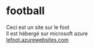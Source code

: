 
# football
Ceci est un site sur le foot <br>
Il est hébergé sur microsoft azure<br>
[lefoot.azurewebsites.com](https://lefoot.azurewebsites.net/)
